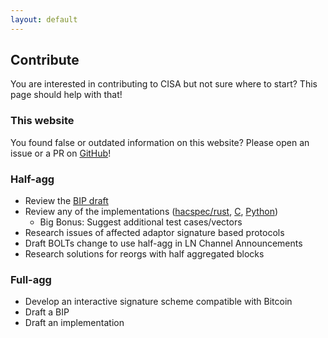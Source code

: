 ```yaml
---
layout: default
---
```


## Contribute

You are interested in contributing to CISA but not sure where to start? This
page should help with that!

### This website

You found false or outdated information on this website? Please open an issue
or a PR on [GitHub](https://github.com/fjahr/cisa-research)!

### Half-agg

- Review the [BIP draft](https://github.com/BlockstreamResearch/cross-input-aggregation/blob/master/half-aggregation.mediawiki)
- Review any of the implementations ([hacspec/rust](https://github.com/BlockstreamResearch/cross-input-aggregation/tree/master/hacspec-halfagg),
  [C](https://github.com/BlockstreamResearch/secp256k1-zkp/pull/261),
  [Python](https://github.com/fjahr/cisa-playground/blob/main/halfagg.py))
    - Big Bonus: Suggest additional test cases/vectors
- Research issues of affected adaptor signature based protocols
- Draft BOLTs change to use half-agg in LN Channel Announcements
- Research solutions for reorgs with half aggregated blocks

### Full-agg

- Develop an interactive signature scheme compatible with Bitcoin
- Draft a BIP
- Draft an implementation

